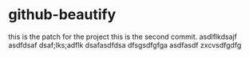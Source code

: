 # github-beautify

this is the patch for the project
this is the second commit.
asdlflkdsajf
asdfdsaf
dsaf;lks;adflk
dsafasdfdsa
dfsgsdfgfga
asdfasdf
zxcvsdfgdfg
